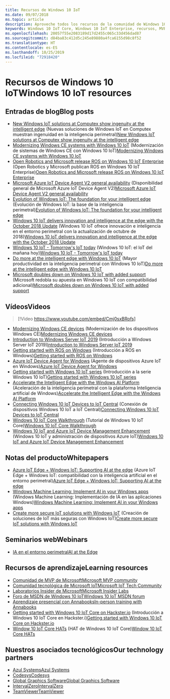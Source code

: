 ```yaml
---
title: Recursos de Windows 10 IoT
ms.date: 09/07/2018
ms.topic: article
description: Aproveche todos los recursos de la comunidad de Windows 10 IoT.
keywords: Windows 10 IoT Core, Windows 10 IoT Enterprise, recursos, MVP, vídeos, entradas de blog
ms.openlocfilehash: 20057f55e2083189d17d2455c065c33d456dad87
ms.sourcegitcommit: d84ba83c412d5c245e89880a4fca6155d98c8f52
ms.translationtype: HT
ms.contentlocale: es-ES
ms.lasthandoff: 10/25/2019
ms.locfileid: "72918420"
---
```

# <a name="windows-10-iot-resources"></a><span data-ttu-id="21f51-104">Recursos de Windows 10 IoT</span><span class="sxs-lookup"><span data-stu-id="21f51-104">Windows 10 IoT resources</span></span>

## <a name="blog-posts"></a><span data-ttu-id="21f51-105">Entradas de blog</span><span class="sxs-lookup"><span data-stu-id="21f51-105">Blog posts</span></span>

* <span data-ttu-id="21f51-106">[New Windows IoT solutions at Computex show ingenuity at the intelligent edge](https://blogs.windows.com/windowsexperience/2019/05/28/new-windows-iot-solutions-at-computex-show-ingenuity-at-the-intelligent-edge/#U3yYXu1rq054ljuk.97) (Nuevas soluciones de Windows IoT en Computex muestran ingenuidad en la inteligencia perimetral)</span><span class="sxs-lookup"><span data-stu-id="21f51-106">[New Windows IoT solutions at Computex show ingenuity at the intelligent edge](https://blogs.windows.com/windowsexperience/2019/05/28/new-windows-iot-solutions-at-computex-show-ingenuity-at-the-intelligent-edge/#U3yYXu1rq054ljuk.97)</span></span>
* <span data-ttu-id="21f51-107">[Modernizing Windows CE systems with Windows 10 IoT](https://blogs.windows.com/buildingapps/2019/05/07/modernizing-windows-ce-systems-with-windows-10-iot/#oHzjguRIlWV0ryo6.97) (Modernización de sistemas de Windows CE con Windows 10 IoT)</span><span class="sxs-lookup"><span data-stu-id="21f51-107">[Modernizing Windows CE systems with Windows 10 IoT](https://blogs.windows.com/buildingapps/2019/05/07/modernizing-windows-ce-systems-with-windows-10-iot/#oHzjguRIlWV0ryo6.97)</span></span>
* <span data-ttu-id="21f51-108">[Open Robotics and Microsoft release ROS on Windows 10 IoT Enterprise](https://blogs.windows.com/buildingapps/2019/05/07/open-robotics-and-microsoft-release-ros-on-windows-10-iot-enterprise/#Y86A6YUJELKDoRJJ.97) (Open Robotics y Microsoft publican ROS en Windows 10 IoT Enterprise)</span><span class="sxs-lookup"><span data-stu-id="21f51-108">[Open Robotics and Microsoft release ROS on Windows 10 IoT Enterprise](https://blogs.windows.com/buildingapps/2019/05/07/open-robotics-and-microsoft-release-ros-on-windows-10-iot-enterprise/#Y86A6YUJELKDoRJJ.97)</span></span>
* <span data-ttu-id="21f51-109">[Microsoft Azure IoT Device Agent V2 general availability](https://blogs.windows.com/buildingapps/2019/05/07/microsoft-azure-iot-device-agent-v2-general-availability/#BwOSxBSymeJqU34K.97) (Disponibilidad general de Microsoft Azure IoT Device Agent V2)</span><span class="sxs-lookup"><span data-stu-id="21f51-109">[Microsoft Azure IoT Device Agent V2 general availability](https://blogs.windows.com/buildingapps/2019/05/07/microsoft-azure-iot-device-agent-v2-general-availability/#BwOSxBSymeJqU34K.97)</span></span>
* <span data-ttu-id="21f51-110">[Evolution of Windows IoT: The foundation for your intelligent edge](https://blogs.windows.com/windowsexperience/2019/04/03/evolution-of-windows-iot-the-foundation-for-your-intelligent-edge/) (Evolución de Windows IoT: la base de la inteligencia perimetral)</span><span class="sxs-lookup"><span data-stu-id="21f51-110">[Evolution of Windows IoT: The foundation for your intelligent edge](https://blogs.windows.com/windowsexperience/2019/04/03/evolution-of-windows-iot-the-foundation-for-your-intelligent-edge/)</span></span>
* <span data-ttu-id="21f51-111">[Windows 10 IoT delivers innovation and intelligence at the edge with the October 2018 Update](https://blogs.windows.com/windowsexperience/2018/10/04/windows-10-iot-delivers-innovation-and-intelligence-at-the-edge-with-the-october-2018-update/#9g9hmmO2AdUB1C6F.97) (Windows 10 IoT ofrece innovación e inteligencia en el entorno perimetral con la actualización de octubre de 2018)</span><span class="sxs-lookup"><span data-stu-id="21f51-111">[Windows 10 IoT delivers innovation and intelligence at the edge with the October 2018 Update](https://blogs.windows.com/windowsexperience/2018/10/04/windows-10-iot-delivers-innovation-and-intelligence-at-the-edge-with-the-october-2018-update/#9g9hmmO2AdUB1C6F.97)</span></span> 
* <span data-ttu-id="21f51-112">[Windows 10 IoT - Tomorrow's IoT today](https://blogs.windows.com/windowsexperience/2018/06/05/windows-10-iot-tomorrows-iot-today/#wl3TcsFseJ6XROUZ.97) (Windows 10 IoT: el IoT del mañana hoy)</span><span class="sxs-lookup"><span data-stu-id="21f51-112">[Windows 10 IoT - Tomorrow's IoT today](https://blogs.windows.com/windowsexperience/2018/06/05/windows-10-iot-tomorrows-iot-today/#wl3TcsFseJ6XROUZ.97)</span></span>
* <span data-ttu-id="21f51-113">[Do more at the intelligent edge with Windows 10 IoT](https://blogs.windows.com/windowsexperience/2018/05/07/do-more-at-the-intelligent-edge-with-windows-10-iot/#uDVaAtoBvz7BGrTf.97) (Mayor productividad en la inteligencia perimetral con Windows 10 IoT)</span><span class="sxs-lookup"><span data-stu-id="21f51-113">[Do more at the intelligent edge with Windows 10 IoT](https://blogs.windows.com/windowsexperience/2018/05/07/do-more-at-the-intelligent-edge-with-windows-10-iot/#uDVaAtoBvz7BGrTf.97)</span></span>
* <span data-ttu-id="21f51-114">[Microsoft doubles down on Windows 10 IoT with added support](https://blogs.windows.com/windowsexperience/2018/02/27/microsoft-doubles-down-on-windows-10-iot-with-added-support/#DJaDiKX0bYJ1JDHD.97) (Microsoft redobla su apuesta en Windows 10 IoT con compatibilidad adicional)</span><span class="sxs-lookup"><span data-stu-id="21f51-114">[Microsoft doubles down on Windows 10 IoT with added support](https://blogs.windows.com/windowsexperience/2018/02/27/microsoft-doubles-down-on-windows-10-iot-with-added-support/#DJaDiKX0bYJ1JDHD.97)</span></span>

## <a name="videos"></a><span data-ttu-id="21f51-115">Vídeos</span><span class="sxs-lookup"><span data-stu-id="21f51-115">Videos</span></span>

>[!Video https://www.youtube.com/embed/Cmj0sxBRofs]
* <span data-ttu-id="21f51-116">[Modernizing Windows CE devices](https://www.youtube.com/watch?time_continue=1&v=5iUZkZmgmJA) (Modernización de los dispositivos Windows CE)</span><span class="sxs-lookup"><span data-stu-id="21f51-116">[Modernizing Windows CE devices](https://www.youtube.com/watch?time_continue=1&v=5iUZkZmgmJA)</span></span>
* <span data-ttu-id="21f51-117">[Introduction to Windows Server IoT 2019](https://channel9.msdn.com/Shows/Internet-of-Things-Show/Introduction-to-Windows-Server-IoT-2019) (Introducción a Windows Server IoT 2019)</span><span class="sxs-lookup"><span data-stu-id="21f51-117">[Introduction to Windows Server IoT 2019](https://channel9.msdn.com/Shows/Internet-of-Things-Show/Introduction-to-Windows-Server-IoT-2019)</span></span>
* <span data-ttu-id="21f51-118">[Getting started with ROS on Windows](https://www.youtube.com/watch?v=nZSjwMLi3jQ) (Introducción a ROS en Windows)</span><span class="sxs-lookup"><span data-stu-id="21f51-118">[Getting started with ROS on Windows](https://www.youtube.com/watch?v=nZSjwMLi3jQ)</span></span>
* <span data-ttu-id="21f51-119">[Azure IoT Device Agent for Windows](https://www.youtube.com/watch?v=DZn6diOn7uI) (Agente de dispositivos Azure IoT en Windows)</span><span class="sxs-lookup"><span data-stu-id="21f51-119">[Azure IoT Device Agent for Windows](https://www.youtube.com/watch?v=DZn6diOn7uI)</span></span>
* <span data-ttu-id="21f51-120">[Getting started with Windows 10 IoT series](https://www.youtube.com/watch?v=A-kazyOiBvs&t) (Introducción a la serie Windows 10 IoT)</span><span class="sxs-lookup"><span data-stu-id="21f51-120">[Getting started with Windows 10 IoT series](https://www.youtube.com/watch?v=A-kazyOiBvs&t)</span></span>
* <span data-ttu-id="21f51-121">[Accelerate the Intelligent Edge with the Windows AI Platform](https://www.youtube.com/watch?v=7bFAg6w4J00) (Aceleración de la inteligencia perimetral con la plataforma Inteligencia artificial de Windows)</span><span class="sxs-lookup"><span data-stu-id="21f51-121">[Accelerate the Intelligent Edge with the Windows AI Platform](https://www.youtube.com/watch?v=7bFAg6w4J00)</span></span>
* <span data-ttu-id="21f51-122">[Connecting Windows 10 IoT Devices to IoT Central](https://channel9.msdn.com/Shows/Internet-of-Things-Show/Connecting-Windows-IoT-Devices-To-IoT-Central) (Conexión de dispositivos Windows 10 IoT a IoT Central)</span><span class="sxs-lookup"><span data-stu-id="21f51-122">[Connecting Windows 10 IoT Devices to IoT Central](https://channel9.msdn.com/Shows/Internet-of-Things-Show/Connecting-Windows-IoT-Devices-To-IoT-Central)</span></span>
* <span data-ttu-id="21f51-123">[Windows 10 IoT Core Walkthrough](https://channel9.msdn.com/Blogs/Seth-Juarez/Windows-IoT-Core-Walkthrough?term=windows%20iot%20core) (Tutorial de Windows 10 IoT Core)</span><span class="sxs-lookup"><span data-stu-id="21f51-123">[Windows 10 IoT Core Walkthrough](https://channel9.msdn.com/Blogs/Seth-Juarez/Windows-IoT-Core-Walkthrough?term=windows%20iot%20core)</span></span>
* <span data-ttu-id="21f51-124">[Windows 10 IoT and Azure IoT Device Management Enhancement](https://channel9.msdn.com/Shows/Azure-Friday/Windows-10-IoT-and-Azure-IoT-Device-Management-Enhancements?term=windows%20iot%20core) (Windows 10 IoT y administración de dispositivos Azure IoT)</span><span class="sxs-lookup"><span data-stu-id="21f51-124">[Windows 10 IoT and Azure IoT Device Management Enhancement](https://channel9.msdn.com/Shows/Azure-Friday/Windows-10-IoT-and-Azure-IoT-Device-Management-Enhancements?term=windows%20iot%20core)</span></span>

## <a name="whitepapers"></a><span data-ttu-id="21f51-125">Notas del producto</span><span class="sxs-lookup"><span data-stu-id="21f51-125">Whitepapers</span></span>
* <span data-ttu-id="21f51-126">[Azure IoT Edge + Windows IoT: Supporting AI at the edge](https://aka.ms/IoT-Edge-WP) (Azure IoT Edge + Windows IoT: compatibilidad con la inteligencia artificial en el entorno perimetral)</span><span class="sxs-lookup"><span data-stu-id="21f51-126">[Azure IoT Edge + Windows IoT: Supporting AI at the edge](https://aka.ms/IoT-Edge-WP)</span></span>
* <span data-ttu-id="21f51-127">[Windows Machine Learning: Implement AI in your Windows apps](https://aka.ms/Windows-ML-WP) (Windows Machine Learning: Implementación de IA en las aplicaciones Windows)</span><span class="sxs-lookup"><span data-stu-id="21f51-127">[Windows Machine Learning: Implement AI in your Windows apps](https://aka.ms/Windows-ML-WP)</span></span>
* <span data-ttu-id="21f51-128">[Create more secure IoT solutions with Windows IoT](https://aka.ms/secure-windowsiot) (Creación de soluciones de IoT más seguras con Windows IoT)</span><span class="sxs-lookup"><span data-stu-id="21f51-128">[Create more secure IoT solutions with Windows IoT](https://aka.ms/secure-windowsiot)</span></span>

## <a name="webinars"></a><span data-ttu-id="21f51-129">Seminarios web</span><span class="sxs-lookup"><span data-stu-id="21f51-129">Webinars</span></span>
* [<span data-ttu-id="21f51-130">IA en el entorno perimetral</span><span class="sxs-lookup"><span data-stu-id="21f51-130">AI at the Edge</span></span>](https://youtu.be/DEOCKFb7lvM)

## <a name="learning-resources"></a><span data-ttu-id="21f51-131">Recursos de aprendizaje</span><span class="sxs-lookup"><span data-stu-id="21f51-131">Learning resources</span></span>

* [<span data-ttu-id="21f51-132">Comunidad de MVP de Microsoft</span><span class="sxs-lookup"><span data-stu-id="21f51-132">Microsoft MVP community</span></span>](https://mvp.microsoft.com/)
* [<span data-ttu-id="21f51-133">Comunidad tecnológica de Microsoft IoT</span><span class="sxs-lookup"><span data-stu-id="21f51-133">Microsoft IoT Tech Community</span></span>](https://techcommunity.microsoft.com/t5/Internet-of-Things-IoT/ct-p/IoT)
* [<span data-ttu-id="21f51-134">Laboratorios Insider de Microsoft</span><span class="sxs-lookup"><span data-stu-id="21f51-134">Microsoft Insider Labs</span></span>](https://www.microsoftiotinsiderlabs.com/)
* [<span data-ttu-id="21f51-135">Foro de MSDN de Windows 10 IoT</span><span class="sxs-lookup"><span data-stu-id="21f51-135">Windows 10 IoT MSDN forum</span></span>](https://social.msdn.microsoft.com/forums/en-US/home?forum=WindowsIoT)
* [<span data-ttu-id="21f51-136">Aprendizaje presencial con Annabooks</span><span class="sxs-lookup"><span data-stu-id="21f51-136">In-person training with Annabooks</span></span>](http://www.annabooks.com/training.html)
* <span data-ttu-id="21f51-137">[Getting started with Windows 10 IoT Core on Hackster.io](http://www.hackster.io/KiwiBryn) (Introducción a Windows 10 IoT Core en Hackster.i)</span><span class="sxs-lookup"><span data-stu-id="21f51-137">[Getting started with Windows 10 IoT Core on Hackster.io](http://www.hackster.io/KiwiBryn)</span></span>
* <span data-ttu-id="21f51-138">[Window 10 IoT Core HATs](https://www.turta.io/iothat) (HAT de Windows 10 IoT Core)</span><span class="sxs-lookup"><span data-stu-id="21f51-138">[Window 10 IoT Core HATs](https://www.turta.io/iothat)</span></span>


## <a name="our-technology-partners"></a><span data-ttu-id="21f51-139">Nuestros asociados tecnológicos</span><span class="sxs-lookup"><span data-stu-id="21f51-139">Our technology partners</span></span>

* [<span data-ttu-id="21f51-140">Azul Systems</span><span class="sxs-lookup"><span data-stu-id="21f51-140">Azul Systems</span></span>](https://www.azul.com/)
* [<span data-ttu-id="21f51-141">Codesys</span><span class="sxs-lookup"><span data-stu-id="21f51-141">Codesys</span></span>](https://de.codesys.com/)
* [<span data-ttu-id="21f51-142">Global Graphics Software</span><span class="sxs-lookup"><span data-stu-id="21f51-142">Global Graphics Software</span></span>](https://www.globalgraphics.com/)
* [<span data-ttu-id="21f51-143">IntervalZero</span><span class="sxs-lookup"><span data-stu-id="21f51-143">IntervalZero</span></span>](https://www.intervalzero.com/)
* [<span data-ttu-id="21f51-144">TeamViewer</span><span class="sxs-lookup"><span data-stu-id="21f51-144">TeamViewer</span></span>](https://www.teamviewer.us/)




 



